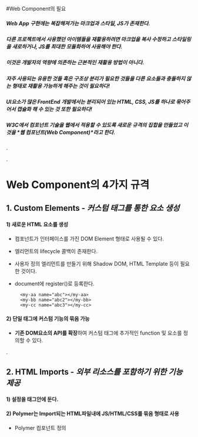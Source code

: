 #Web Component의 필요

##### Web App 구현에는 복잡해져가는 마크업과 스타일, JS가 존재한다.
##### 다른 프로젝트에서 사용했던 아이템들을 재활용하려면 마크업을 복사 수정하고 스타일링을 새로하거나, JS를 최대한 모듈화하여 사용해야 한다.
##### 이것은 개발자의 역량에 의존하는 근본적인 재활용 방법이 아니다.
##### 자주 사용되는 유용한 것들 혹은 구조상 분리가 필요한 것들을 다른 요소들과 충돌하지 않는 형태로 재활용 가능하게 해주는 것이 필요하다!
##### UI요소가 많은 FrontEnd 개발에서는 *분리되어 있는 HTML, CSS, JS를 하나로 묶어주어서 캡슐화* 해 수 있는 것 또한 필요하다!
##### *W3C*에서 컴포넌트 기술을 웹에서 적용할 수 있도록 새로운 규격의 집합을 만들었고 이것을 *웹 컴포넌트(Web Component)*라고 한다.

.

.

# Web Component의 4가지 규격

## 1. Custom Elements - *커스텀 태그를 통한 요소 생성*

#### 1) 새로운 HTML 요소를 생성

- 컴포넌트가 인터페이스를 가진 DOM Element 형태로 사용될 수 있다.

- 엘리먼트의 lifecycle 콜백이 존재한다.

- 사용자 정의 엘리먼트를 만들기 위해 Shadow DOM, HTML Template 등이 필요한 것이다.
 
- document에 register(<custom elements>)로 등록한다.

        <my-aa name="abc"></my-aa>
        <my-bb name="abc2"></my-bb>
        <my-cc name="abc3"></my-cc>

#### 2) 단일 태그에 커스텀 기능의 묶음 가능

   - **기존 DOM요소의 API를 확장**하여 커스텀 태그에 추가적인 function 및 요소를 정의할 수 있다.

        <script>
            Polymer({
                is: 'my-photo-contents',
                properties: {
                    photoSubject : {
                        type : String,
                        value: ""
                    }
                },
                showPhotos: function() {
                    //show photos
                }
            });
        </script>

.

## 2. HTML Imports - *외부 리소스를 포함하기 위한 기능 제공*

#### 1) <link rel="import" href="my-develop.html"> 설정을 <head> 태그안에 둔다.

#### 2) Polymer는 Import되는 HTML파일내에 JS/HTML/CSS를 묶음 형태로 사용

   - Polymer 컴포넌트 정의

        <dom-module id="my-develop">
            <template>
                <style>
                    :host {
                        display: block;
                    }
                    ...
                </style>

                <div class="card"></div>
            </template>

            <script>
                Polymer({
                    is: 'my-develop'
                });
            </script>
        </dom-module>

.

## 3. HTML Templates - *컴포넌트 골격이 사용 전까지 비활성화 상태로 관리*

#### 1) <template> 태그

   - template 엘리먼트는 페이지 로딩시에는 사용되지 않도록 하지만 런타임에는 인스턴스화 할 수 있다.

   - template은 비활성화된 복제가능한 DOM의 덩어리(Chunk) (숨겨진 DOM이며 렌더링되지 않는다.)

   - template안의 컨텐츠는 활성화될때까지 효과적으로 비활성화된다. (스크립트는 실행되지 않고 이미지는 로딩되지 않는 등)
   
   - <template> 태그는 크롬과 몇개 브라우져만 지원하고 있다. 그러나 이것 역시 polyfill을 설치하면 모든 브라우져에서 수행가능함.
   
.

## 4. Shadow DOM - *DOM과 Style의 캡슐화*

#### 1) 별도의 스코프를 갖는 DOM

   - 컴포넌트의 DOM, Style의 캡슐화(encapsulation)와 외부로부터의 간섭을 제어하는 스코프(Scope)의 분리를 제공
   
   - shadow dom 외부의 js는 접근이 안된다.
   
   - shadow boundary의 style은 외부로 영향을 미치지 않는다.
    
   - 예전에는 iframe등을 통해 위의 효과를 얻었다.

#### 2) Polymer에서 생성하는 모든 요소들은 shadow DOM으로 처리

   - Shadow DOM은 이러한 하나의 문서에서 특정한 DOM을 통해 복잡한 서브 DOM 트리를 대표할 수 있다.

   - polyfill : 지원되지 않는 브라우저에서도 지원될 수 있게 도와주는 스크립트 파일이라고 보면된다. 
   
   - webcomponents.js 파일 같은 경우가 polyfill 파일이고 이것을 로드하면 Shadow DOM에 대해 모든 브라우져에서 사용할 수 있다.

.

***

### 참조

   - 웹 컴포넌트: 차세대 프론트엔드 웹 개발로 가는 관문(Web Component: the Gate to Next Front-end Web Developments)

    <http://html5rocksko.blogspot.kr/2014/02/mashup-web-component-evolution-of-web-development.html>

   - HTML's New Template Tag

    <https://www.html5rocks.com/ko/tutorials/webcomponents/template>

   - 알아봅시다, polymer

    <http://www.slideshare.net/cwdoh/polymer-web-components-web-animations>

   - 웹 컴포넌트 개념잡기

    <http://mobicon.tistory.com/440>